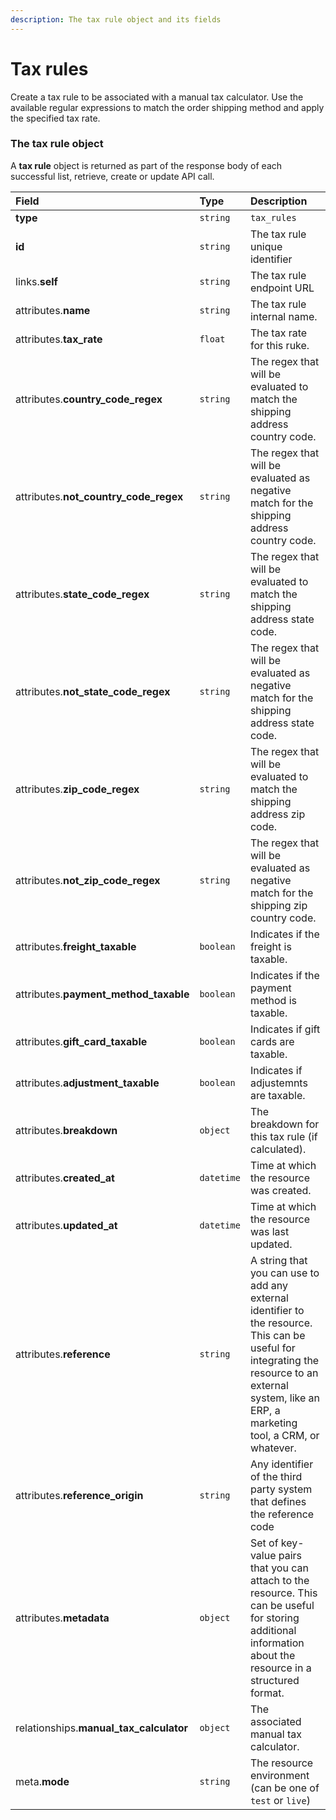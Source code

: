 ```yaml
---
description: The tax rule object and its fields
---
```


# Tax rules

Create a tax rule to be associated with a manual tax calculator. Use the available regular expressions to match the order shipping method and apply the specified tax rate.


### The tax rule object

A **tax rule** object is returned as part of the response body of each successful list, retrieve, create or update API call.

| Field | Type | Description |
| :--- | :--- | :--- |
| **type** | `string` | `tax_rules` |
| **id** | `string` | The tax rule unique identifier |
| links.**self** | `string` | The tax rule endpoint URL |
| attributes.**name** | `string` | The tax rule internal name. |
| attributes.**tax_rate** | `float` | The tax rate for this ruke. |
| attributes.**country_code_regex** | `string` | The regex that will be evaluated to match the shipping address country code. |
| attributes.**not_country_code_regex** | `string` | The regex that will be evaluated as negative match for the shipping address country code. |
| attributes.**state_code_regex** | `string` | The regex that will be evaluated to match the shipping address state code. |
| attributes.**not_state_code_regex** | `string` | The regex that will be evaluated as negative match for the shipping address state code. |
| attributes.**zip_code_regex** | `string` | The regex that will be evaluated to match the shipping address zip code. |
| attributes.**not_zip_code_regex** | `string` | The regex that will be evaluated as negative match for the shipping zip country code. |
| attributes.**freight_taxable** | `boolean` | Indicates if the freight is taxable. |
| attributes.**payment_method_taxable** | `boolean` | Indicates if the payment method is taxable. |
| attributes.**gift_card_taxable** | `boolean` | Indicates if gift cards are taxable. |
| attributes.**adjustment_taxable** | `boolean` | Indicates if adjustemnts are taxable. |
| attributes.**breakdown** | `object` | The breakdown for this tax rule (if calculated). |
| attributes.**created_at** | `datetime` | Time at which the resource was created. |
| attributes.**updated_at** | `datetime` | Time at which the resource was last updated. |
| attributes.**reference** | `string` | A string that you can use to add any external identifier to the resource. This can be useful for integrating the resource to an external system, like an ERP, a marketing tool, a CRM, or whatever. |
| attributes.**reference_origin** | `string` | Any identifier of the third party system that defines the reference code |
| attributes.**metadata** | `object` | Set of key-value pairs that you can attach to the resource. This can be useful for storing additional information about the resource in a structured format. |
| relationships.**manual_tax_calculator** | `object` | The associated manual tax calculator. |
| meta.**mode** | `string` | The resource environment \(can be one of `test` or `live`\) |

